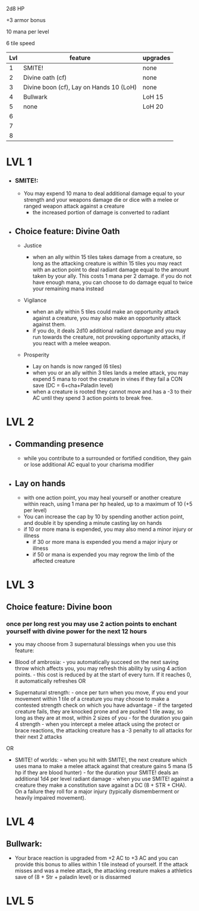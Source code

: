 2d8 HP

+3 armor bonus

10 mana per level

6 tile speed

|Lvl|feature|upgrades|
|--|----|----|
|1| SMITE! | none |
|2| Divine oath (cf) | none|
|3| Divine boon (cf), Lay on Hands 10 (LoH) | none |
|4| Bullwark | LoH 15 |
|5| none | LoH 20 |
|6| 
|7| 
|8|

# LVL 1

-  ### SMITE!:
	- You may expend 10 mana to deal additional damage equal to your strength and your weapons damage die or dice with a melee or ranged weapon attack against a creature
  		- the increased portion of damage is converted to radiant
  
- ## Choice feature: Divine Oath

	- Justice
		- when an ally within 15 tiles takes damage from a creature, so long as the attacking creature is within 15 tiles you may react with an action point to deal radiant damage equal to the amount taken by your ally. This costs 1 mana per 2 damage. if you do not have enough mana, you can choose to do damage equal to twice your remaining mana instead

	- Vigilance
		- when an ally within 5 tiles could make an opportunity attack against a creature, you may also make an opportunity attack against them. 
		- if you do, it deals 2d10 additional radiant damage and you may run towards the creature, not provoking opportunity attacks, if you react with a melee weapon.

	- Prosperity
		- Lay on hands is now ranged (6 tiles)
		- when you or an ally within 3 tiles lands a melee attack, you may expend 5 mana to root the creature in vines if they fail a CON save (DC = 6+cha+Paladin level)
		- when a creature is rooted they cannot move and has a -3 to their AC until they spend 3 action points to break free.
		
# LVL 2

- ## Commanding presence
	- while you contribute to a surrounded or fortified condition, they gain or lose additional AC equal to your charisma modifier

- ## Lay on hands
	- with one action point, you may heal yourself or another creature within reach, using 1 mana per hp healed, up to a maximum of 10 (+5 per level)
	- You can increase the cap by 10 by spending another action point, and double it by spending a minute casting lay on hands
	- if 10 or more mana is expended, you may also mend a minor injury or illness
		- if 30 or more mana is expended you mend a major injury or illness
		- if 50 or mana is expended you may regrow the limb of the affected creature
	

# LVL 3

## Choice feature: Divine boon

### once per long rest you may use 2 action points to enchant yourself with divine power for the next 12 hours
- you may choose from 3 supernatural blessings when you use this feature:
	
- Blood of ambrosia:
		- you automatically succeed on the next saving throw which affects you, you may refresh this ability by using 4 action points. 
		- this cost is reduced by at the start of every turn. If it reaches 0, it automatically refreshes
OR

- Supernatural strength:
		- once per turn when you move, if you end your movement within 1 tile of a creature you may choose to make a contested strength check on which you have advantage
			- if the targeted creature fails, they are knocked prone and are pushed 1 tile away, so long as they are at most, within 2 sizes of you
		- for the duration you gain 4 strength
		- when you intercept a melee attack using the protect or brace reactions, the attacking creature has a -3 penalty to all attacks for their next 2 attacks

OR
- SMITE! of worlds:
		- when you hit with SMITE!, the next creature which uses mana to make a melee attack against that creature gains 5 mana (5 hp if they are blood hunter)
		- for the duration your SMITE! deals an additional 1d4 per level radiant damage
		- when you use SMITE! against a creature they make a constitution save against a DC (8 + STR + CHA). On a failure they roll for a major injury (typically dismemberment or heavily impaired movement).

# LVL 4

## Bullwark:
- Your brace reaction is upgraded from +2 AC to +3 AC and you can provide this bonus to allies within 1 tile instead of yourself. If the attack misses and was a melee attack, the attacking creature makes a athletics save of (8 + Str + paladin level) or is dissarmed


# LVL 5


